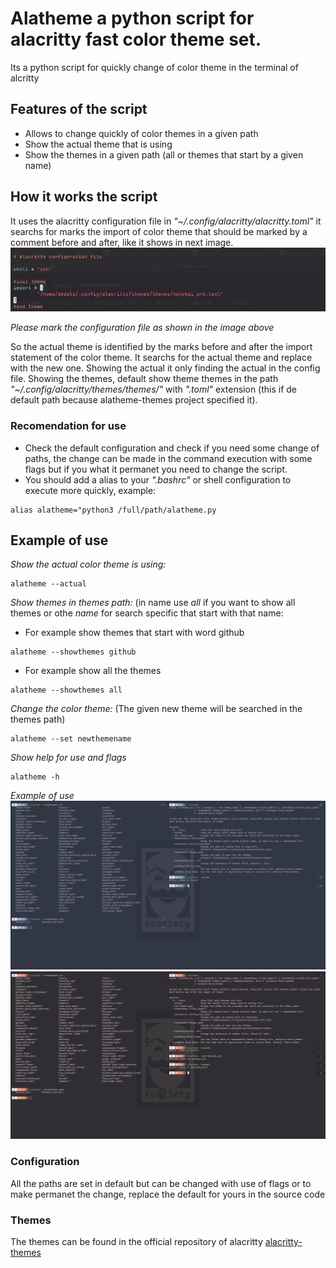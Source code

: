 # Alatheme a python script for alacritty fast color theme set.
Its a python script for quickly change of color theme in the terminal of alcritty

## Features of the script
* Allows to change quickly of color themes in a given path
* Show the actual theme that is using
* Show the themes in a given path (all or themes that start by a given name)

## How it works the script
It uses the alacritty configuration file in *"~/.config/alacritty/alacritty.toml"* it searchs for marks the
import of color theme that should be marked by a comment before and after, like it shows in next image.
![Marks in the configuration file](images/configmarks.png)

*Please mark the configuration file as shown in the image above* 
 
So the actual theme is identified by the marks before and  after the import statement of the color theme. 
It searchs for the actual theme and replace with the new one. 
Showing the actual it only finding the actual in the config file. 
Showing the themes, default show theme themes in the path *"~/.config/alacritty/themes/themes/"* with *".toml"* extension (this if de default path because alatheme-themes project specified it).

### Recomendation for use
* Check the default configuration and check if you need some change of paths, the change can be made in the command execution with some flags but if you what it permanet you need to change the script.
* You should add a alias to your *".bashrc"* or shell configuration to execute more quickly, example:
```console
alias alatheme="python3 /full/path/alatheme.py
```

## Example of use

*Show the actual color theme is using:*
```console
alatheme --actual
```

*Show themes in themes path:* (in name use *all* if you want to show all themes or othe *name* for search specific that start with that name:
* For example show themes that start with word github
```console
alatheme --showthemes github
```
* For example show all the themes
```console
alatheme --showthemes all
```
*Change the color theme:* (The given new theme will be searched in the themes path)
```console
alatheme --set newthemename
```
*Show help for use and flags*
```console
alatheme -h
```

*Example of use*
![Show themes and set new one](images/change1.png)
![Show themes with new one](images/change2.png)

### Configuration
All the paths are set in default but can be changed with use of flags or to make permanet the change, replace the default for yours in the source code

### Themes
The themes can be found in the official repository of alacritty [alacritty-themes](https://github.com/alacritty/alacritty-theme)

